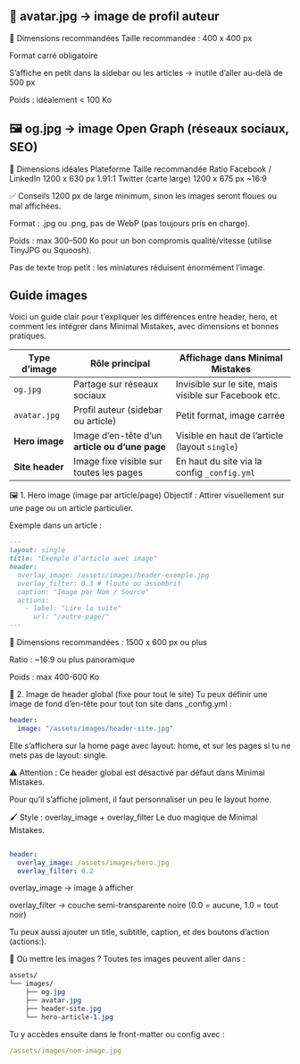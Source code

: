 ## 👤 avatar.jpg → image de profil auteur
📐 Dimensions recommandées
Taille recommandée : 400 x 400 px

Format carré obligatoire

S’affiche en petit dans la sidebar ou les articles → inutile d’aller au-delà de 500 px

Poids : idéalement < 100 Ko

## 🖼️ og.jpg → image Open Graph (réseaux sociaux, SEO)
📐 Dimensions idéales
Plateforme	Taille recommandée	Ratio
Facebook / LinkedIn	1200 x 630 px	1.91:1
Twitter (carte large)	1200 x 675 px	~16:9

✅ Conseils
1200 px de large minimum, sinon les images seront floues ou mal affichées.

Format : .jpg ou .png, pas de WebP (pas toujours pris en charge).

Poids : max 300–500 Ko pour un bon compromis qualité/vitesse (utilise TinyJPG ou Squoosh).

Pas de texte trop petit : les miniatures réduisent énormément l’image.


## Guide images 
Voici un guide clair pour t’expliquer les différences entre header, hero, et comment les intégrer dans Minimal Mistakes, avec dimensions et bonnes pratiques.

| Type d’image    | Rôle principal                                 | Affichage dans Minimal Mistakes                       |
| --------------- | ---------------------------------------------- | ----------------------------------------------------- |
| `og.jpg`        | Partage sur réseaux sociaux                    | Invisible sur le site, mais visible sur Facebook etc. |
| `avatar.jpg`    | Profil auteur (sidebar ou article)             | Petit format, image carrée                            |
| **Hero image**  | Image d’en-tête d’un **article ou d’une page** | Visible en haut de l’article (layout `single`)        |
| **Site header** | Image fixe visible sur toutes les pages        | En haut du site via la config `_config.yml`           |


🖼️ 1. Hero image (image par article/page)
Objectif :
Attirer visuellement sur une page ou un article particulier.

Exemple dans un article :

```markdown
---
layout: single
title: "Exemple d’article avec image"
header:
  overlay_image: /assets/images/header-exemple.jpg
  overlay_filter: 0.3 # floute ou assombrit
  caption: "Image par Nom / Source"
  actions:
    - label: "Lire la suite"
      url: "/autre-page/"
---
```

📐 Dimensions recommandées :
1500 x 600 px ou plus

Ratio : ~16:9 ou plus panoramique

Poids : max 400-600 Ko

🧱 2. Image de header global (fixe pour tout le site)
Tu peux définir une image de fond d’en-tête pour tout ton site dans _config.yml :

```yaml
header:
  image: "/assets/images/header-site.jpg"
```

Elle s’affichera sur la home page avec layout: home, et sur les pages si tu ne mets pas de layout: single.

⚠️ Attention :
Ce header global est désactivé par défaut dans Minimal Mistakes.

Pour qu’il s’affiche joliment, il faut personnaliser un peu le layout home.

🖌️ Style : overlay_image + overlay_filter
Le duo magique de Minimal Mistakes.

```yaml

header:
  overlay_image: /assets/images/hero.jpg
  overlay_filter: 0.2


```

overlay_image → image à afficher

overlay_filter → couche semi-transparente noire (0.0 = aucune, 1.0 = tout noir)

Tu peux aussi ajouter un title, subtitle, caption, et des boutons d’action (actions:).

📁 Où mettre les images ?
Toutes tes images peuvent aller dans :


```css
assets/
└── images/
    ├── og.jpg
    ├── avatar.jpg
    ├── header-site.jpg
    └── hero-article-1.jpg


```

Tu y accèdes ensuite dans le front-matter ou config avec :

```yaml
/assets/images/nom-image.jpg

```


